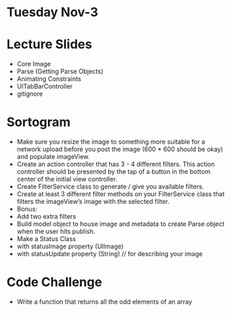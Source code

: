 Tuesday Nov-3
=============

# Lecture Slides
* Core Image
* Parse (Getting Parse Objects)
* Animating Constraints
* UITabBarController
* gitignore

# Sortogram 
* Make sure you resize the image to something more suitable for a network upload before you post the image (600 * 600 should be okay) and populate imageView.
* Create an action controller that has 3 - 4 different filters. This action controller should be presented by the tap of a button in the bottom center of the initial view controller.
* Create FilterService class to generate / give you available filters.
* Create at least 3 different filter methods on your FilterService class  that filters the imageView’s image with the selected filter.
* Bonus:
 * Add two extra filters 
 * Build model object to house image and metadata to create Parse object when the user hits publish.
  * Make a Status Class
   * with statusImage property (UIImage)
   * with statusUpdate property (String) // for describing your image 

# Code Challenge
*  Write a function that returns all the odd elements of an array
